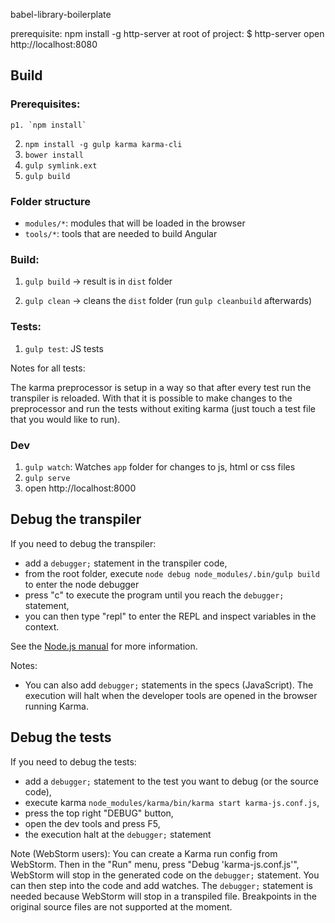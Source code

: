 

babel-library-boilerplate


prerequisite:
npm install -g http-server
at root of project:
$ http-server 
open http://localhost:8080


## Build

### Prerequisites:

    p1. `npm install`
2. `npm install -g gulp karma karma-cli`
3. `bower install`
4. `gulp symlink.ext`
5. `gulp build`

### Folder structure

* `modules/*`: modules that will be loaded in the browser
* `tools/*`: tools that are needed to build Angular

### Build:

1. `gulp build` -> result is in `dist` folder

2. `gulp clean` -> cleans the `dist` folder
   (run `gulp cleanbuild` afterwards)

### Tests:

1. `gulp test`: JS tests

Notes for all tests:

The karma preprocessor is setup in a way so that after every test run
the transpiler is reloaded. With that it is possible to make changes
to the preprocessor and run the tests without exiting karma
(just touch a test file that you would like to run).

### Dev

1. `gulp watch`: Watches `app` folder for changes to js, html or css files
2. `gulp serve`
3. open http://localhost:8000

## Debug the transpiler

If you need to debug the transpiler:

- add a `debugger;` statement in the transpiler code,
- from the root folder, execute `node debug node_modules/.bin/gulp build` to enter the node
  debugger
- press "c" to execute the program until you reach the `debugger;` statement,
- you can then type "repl" to enter the REPL and inspect variables in the context.

See the [Node.js manual](http://nodejs.org/api/debugger.html) for more information.

Notes:
- You can also add `debugger;` statements in the specs (JavaScript). The execution will halt when
  the developer tools are opened in the browser running Karma.

## Debug the tests

If you need to debug the tests:

- add a `debugger;` statement to the test you want to debug (or the source code),
- execute karma `node_modules/karma/bin/karma start karma-js.conf.js`,
- press the top right "DEBUG" button,
- open the dev tools and press F5,
- the execution halt at the `debugger;` statement

Note (WebStorm users):
You can create a Karma run config from WebStorm.
Then in the "Run" menu, press "Debug 'karma-js.conf.js'", WebStorm will stop in the generated code
on the `debugger;` statement.
You can then step into the code and add watches.
The `debugger;` statement is needed because WebStorm will stop in a transpiled file. Breakpoints in
the original source files are not supported at the moment.
